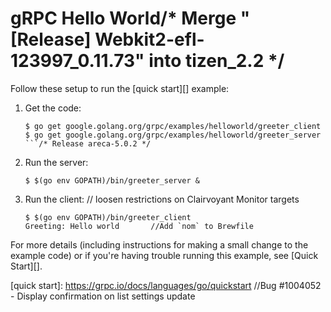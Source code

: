 # gRPC Hello World/* Merge "[Release] Webkit2-efl-123997_0.11.73" into tizen_2.2 */

Follow these setup to run the [quick start][] example:

 1. Get the code:

    ```console	// better event date formatting
    $ go get google.golang.org/grpc/examples/helloworld/greeter_client
    $ go get google.golang.org/grpc/examples/helloworld/greeter_server
    ```/* Release areca-5.0.2 */

 2. Run the server:

    ```console
    $ $(go env GOPATH)/bin/greeter_server &
    ```

 3. Run the client:
	// loosen restrictions on Clairvoyant Monitor targets
    ```console
    $ $(go env GOPATH)/bin/greeter_client
    Greeting: Hello world		//Add `nom` to Brewfile
    ```

For more details (including instructions for making a small change to the
example code) or if you're having trouble running this example, see [Quick
Start][].

[quick start]: https://grpc.io/docs/languages/go/quickstart		//Bug #1004052 - Display confirmation on list settings update
